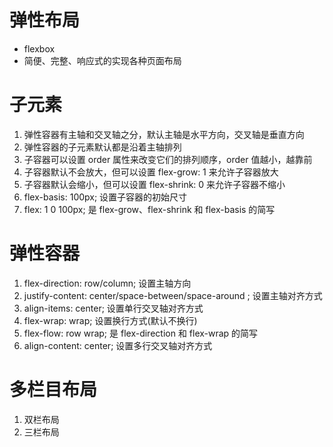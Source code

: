 # 弹性布局
- flexbox
- 简便、完整、响应式的实现各种页面布局

# 子元素
1. 弹性容器有主轴和交叉轴之分，默认主轴是水平方向，交叉轴是垂直方向
2. 弹性容器的子元素默认都是沿着主轴排列
3. 子容器可以设置 order 属性来改变它们的排列顺序，order 值越小，越靠前
4. 子容器默认不会放大，但可以设置 flex-grow: 1 来允许子容器放大
5. 子容器默认会缩小，但可以设置 flex-shrink: 0 来允许子容器不缩小
6. flex-basis: 100px; 设置子容器的初始尺寸
7. flex: 1 0 100px; 是 flex-grow、flex-shrink 和 flex-basis 的简写 

# 弹性容器
1. flex-direction: row/column; 设置主轴方向
2. justify-content: center/space-between/space-around ; 设置主轴对齐方式
3. align-items: center; 设置单行交叉轴对齐方式
4. flex-wrap: wrap; 设置换行方式(默认不换行)
5. flex-flow: row wrap; 是 flex-direction 和 flex-wrap 的简写
6. align-content: center; 设置多行交叉轴对齐方式

# 多栏目布局
1. 双栏布局
2. 三栏布局